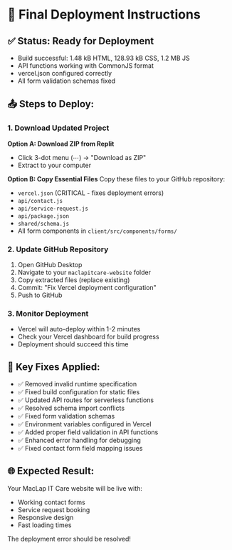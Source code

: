 # 🚀 Final Deployment Instructions

## ✅ Status: Ready for Deployment
- Build successful: 1.48 kB HTML, 128.93 kB CSS, 1.2 MB JS
- API functions working with CommonJS format
- vercel.json configured correctly
- All form validation schemas fixed

## 📤 Steps to Deploy:

### 1. Download Updated Project
**Option A: Download ZIP from Replit**
- Click 3-dot menu (⋯) → "Download as ZIP"
- Extract to your computer

**Option B: Copy Essential Files**
Copy these files to your GitHub repository:
- `vercel.json` (CRITICAL - fixes deployment errors)
- `api/contact.js`
- `api/service-request.js` 
- `api/package.json`
- `shared/schema.js`
- All form components in `client/src/components/forms/`

### 2. Update GitHub Repository
1. Open GitHub Desktop
2. Navigate to your `maclapitcare-website` folder
3. Copy extracted files (replace existing)
4. Commit: "Fix Vercel deployment configuration"
5. Push to GitHub

### 3. Monitor Deployment
- Vercel will auto-deploy within 1-2 minutes
- Check your Vercel dashboard for build progress
- Deployment should succeed this time

## 🔧 Key Fixes Applied:
- ✅ Removed invalid runtime specification
- ✅ Fixed build configuration for static files
- ✅ Updated API routes for serverless functions
- ✅ Resolved schema import conflicts
- ✅ Fixed form validation schemas
- ✅ Environment variables configured in Vercel
- ✅ Added proper field validation in API functions
- ✅ Enhanced error handling for debugging
- ✅ Fixed contact form field mapping issues

## 🌐 Expected Result:
Your MacLap IT Care website will be live with:
- Working contact forms
- Service request booking
- Responsive design
- Fast loading times

The deployment error should be resolved!